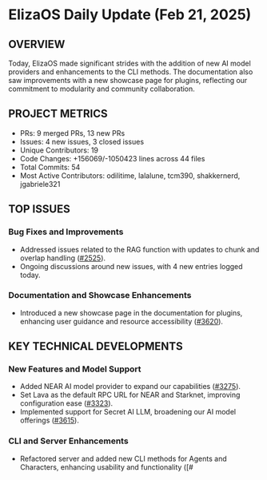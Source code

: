 # ElizaOS Daily Update (Feb 21, 2025)

## OVERVIEW 
Today, ElizaOS made significant strides with the addition of new AI model providers and enhancements to the CLI methods. The documentation also saw improvements with a new showcase page for plugins, reflecting our commitment to modularity and community collaboration.

## PROJECT METRICS
- PRs: 9 merged PRs, 13 new PRs
- Issues: 4 new issues, 3 closed issues
- Unique Contributors: 19
- Code Changes: +156069/-1050423 lines across 44 files
- Total Commits: 54
- Most Active Contributors: odilitime, lalalune, tcm390, shakkernerd, jgabriele321

## TOP ISSUES
### Bug Fixes and Improvements
- Addressed issues related to the RAG function with updates to chunk and overlap handling ([#2525](https://github.com/elizaos/eliza/issues/2525)).
- Ongoing discussions around new issues, with 4 new entries logged today.

### Documentation and Showcase Enhancements
- Introduced a new showcase page in the documentation for plugins, enhancing user guidance and resource accessibility ([#3620](https://github.com/elizaos/eliza/pull/3620)).

## KEY TECHNICAL DEVELOPMENTS
### New Features and Model Support
- Added NEAR AI model provider to expand our capabilities ([#3275](https://github.com/elizaos/eliza/pull/3275)).
- Set Lava as the default RPC URL for NEAR and Starknet, improving configuration ease ([#3323](https://github.com/elizaos/eliza/pull/3323)).
- Implemented support for Secret AI LLM, broadening our AI model offerings ([#3615](https://github.com/elizaos/eliza/pull/3615)).

### CLI and Server Enhancements
- Refactored server and added new CLI methods for Agents and Characters, enhancing usability and functionality ([#